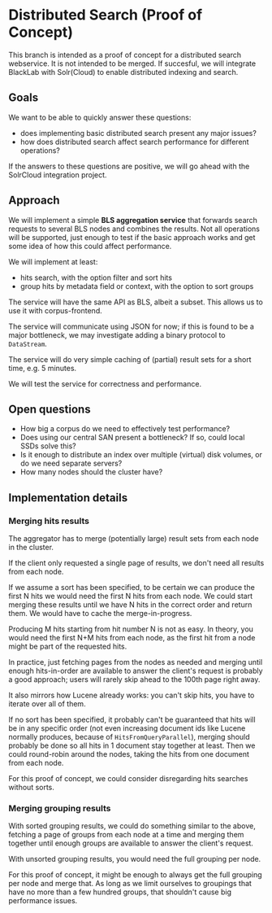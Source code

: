 # Distributed Search (Proof of Concept)

This branch is intended as a proof of concept for a distributed search webservice. It is not 
intended to be merged. If succesful, we will integrate BlackLab with Solr(Cloud) to enable 
distributed indexing and search.


## Goals

We want to be able to quickly answer these questions:
- does implementing basic distributed search present any major issues?
- how does distributed search affect search performance for different operations?

If the answers to these questions are positive, we will go ahead with the SolrCloud integration 
project.


## Approach

We will implement a simple **BLS aggregation service** that forwards search requests to several BLS nodes
and combines the results. Not all operations will be supported, just enough to test if the basic 
approach works and get some idea of how this could affect performance.

We will implement at least:
- hits search, with the option filter and sort hits
- group hits by metadata field or context, with the option to sort groups

The service will have the same API as BLS, albeit a subset. This allows us to use it with corpus-frontend.

The service will communicate using JSON for now; if this is found to be a major bottleneck, we may 
investigate adding a binary protocol to `DataStream`.

The service will do very simple caching of (partial) result sets for a short time, e.g. 5 minutes.

We will test the service for correctness and performance.


## Open questions

- How big a corpus do we need to effectively test performance?
- Does using our central SAN present a bottleneck? If so, could local SSDs solve this?
- Is it enough to distribute an index over multiple (virtual) disk volumes, or do we need separate servers?
- How many nodes should the cluster have?


## Implementation details

### Merging hits results

The aggregator has to merge (potentially large) result sets from each node in the cluster.

If the client only requested a single page of results, we don't need all results from each node.

If we assume a sort has been specified, to be certain we can produce the first N hits we would 
need the first N hits from each node. We could start merging these results until we have N hits in 
the correct order and return them. We would have to cache the merge-in-progress.

Producing M hits starting from hit number N is not as easy. In theory, you would need the first N+M hits
from each node, as the first hit from a node might be part of the requested hits.

In practice, just fetching pages from the nodes as needed and merging until enough hits-in-order are
available to answer the client's request is probably a good approach; users will rarely skip ahead to the
100th page right away.

It also mirrors how Lucene already works: you can't skip hits, you have to iterate over all of them.

If no sort has been specified, it probably can't be guaranteed that hits will be in any specific order
(not even increasing document ids like Lucene normally produces, because of `HitsFromQueryParallel`), 
merging should probably be done so all hits in 1 document stay together at least. Then we could round-robin
around the nodes, taking the hits from one document from each node.

For this proof of concept, we could consider disregarding hits searches without sorts.


### Merging grouping results

With sorted grouping results, we could do something similar to the above, fetching a page of groups from 
each node at a time and merging them together until enough groups are available to answer the client's
request.

With unsorted grouping results, you would need the full grouping per node.

For this proof of concept, it might be enough to always get the full grouping per node and merge that.
As long as we limit ourselves to groupings that have no more than a few hundred groups, that shouldn't cause
big performance issues.
